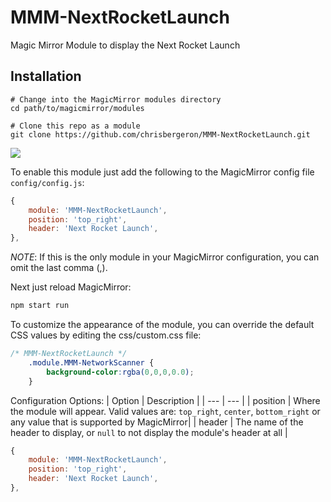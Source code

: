 # MMM-NextRocketLaunch
Magic Mirror Module to display the Next Rocket Launch

## Installation
````
# Change into the MagicMirror modules directory
cd path/to/magicmirror/modules

# Clone this repo as a module
git clone https://github.com/chrisbergeron/MMM-NextRocketLaunch.git
````

![](example1.png)

To enable this module just add the following to the MagicMirror config file `config/config.js`:
```javascript
{
	module: 'MMM-NextRocketLaunch',
	position: 'top_right',
	header: 'Next Rocket Launch',
},
```
*NOTE*: If this is the only module in your MagicMirror configuration, you can omit the last comma (,).

Next just reload MagicMirror:
```bash
npm start run
```

To customize the appearance of the module, you can override the default CSS values by editing the css/custom.css file:

```css
/* MMM-NextRocketLaunch */
    .module.MMM-NetworkScanner {
        background-color:rgba(0,0,0,0.0);  
    }
```

Configuration Options:
| Option | Description |
| --- | --- |
| position | Where the module will appear.  Valid values are: `top_right`, `center`, `bottom_right` or any value that is supported by MagicMirror|
| header | The name of the header to display, or `null` to not display the module's header at all |

```javascript
{
	module: 'MMM-NextRocketLaunch',
	position: 'top_right',
	header: 'Next Rocket Launch',
},
```